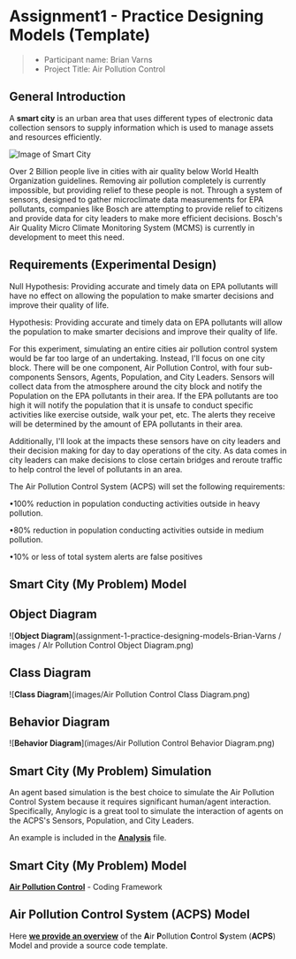 # Assignment1 - Practice Designing Models (Template)

> * Participant name: Brian Varns
> * Project Title: Air Pollution Control

## General Introduction

A **smart city** is an urban area that uses different types of electronic data collection sensors to supply information which is used to manage assets and resources efficiently.

![Image of Smart City](images/smartcity.png)

Over 2 Billion people live in cities with air quality below World Health Organization guidelines.  Removing air pollution completely is currently impossible, but providing relief to these people is not.  Through a system of sensors, designed to gather microclimate data measurements for EPA pollutants, companies like Bosch are attempting to provide relief to citizens and provide data for city leaders to make more efficient decisions.  Bosch's Air Quality Micro Climate Monitoring System (MCMS) is currently in development to meet this need.

## Requirements (Experimental Design)

Null Hypothesis: Providing accurate and timely data on EPA pollutants will have no effect on allowing the population to make smarter decisions and improve their quality of life.

Hypothesis: Providing accurate and timely data on EPA pollutants will allow the population to make smarter decisions and improve their quality of life.

For this experiment, simulating an entire cities air pollution control system would be far too large of an undertaking.  Instead, I'll focus on one city block.  There will be one component, Air Pollution Control, with four sub-components Sensors, Agents, Population, and City Leaders.  Sensors will collect data from the atmosphere around the city block and notify the Population on the EPA pollutants in their area.  If the EPA pollutants are too high it will notify the population that it is unsafe to conduct specific activities like exercise outside, walk your pet, etc.  The alerts they receive will be determined by the amount of EPA pollutants in their area.

Additionally, I'll look at the impacts these sensors have on city leaders and their decision making for day to day operations of the city.  As data comes in city leaders can make decisions to close certain bridges and reroute traffic to help control the level of pollutants in an area.

The Air Pollution Control System (ACPS) will set the following requirements:

•100% reduction in population conducting activities outside in heavy pollution.

•80% reduction in population conducting activities outside in medium pollution.

•10% or less of total system alerts are false positives


## Smart City (My Problem) Model

## Object Diagram

![**Object Diagram**](assignment-1-practice-designing-models-Brian-Varns / images / AIr Pollution Control Object Diagram.png)

## Class Diagram

![**Class Diagram**](images/Air Pollution Control Class Diagram.png)

## Behavior Diagram

![**Behavior Diagram**](images/Air Pollution Control Behavior Diagram.png)

## Smart City (My Problem) Simulation

An agent based simulation is the best choice to simulate the Air Pollution Control System because it requires significant human/agent interaction. Specifically, Anylogic is a great tool to simulate the interaction of agents on the ACPS's Sensors, Population, and City Leaders.

An example is included in the [**Analysis**](https://github.com/IDS6145-18Spring/assignment-1-practice-designing-models-Brian-Varns/tree/master/analysis) file.

## Smart City (My Problem) Model
[**Air Pollution Control**](https://github.com/IDS6145-18Spring/assignment-1-practice-designing-models-Brian-Varns/commit/d12d75ca3b12b0fd20e0f64231f444700ce1df90?diff=unified) - Coding Framework

## **A**ir **P**ollution **C**ontrol **S**ystem (**ACPS**) Model
Here [**we provide an overview**](https://github.com/IDS6145-18Spring/assignment-1-practice-designing-models-Brian-Varns/blob/master/code/README.md) of the **A**ir **P**ollution **C**ontrol **S**ystem (**ACPS**) Model and provide a source code template.
